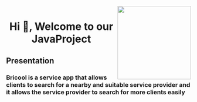 <img align="right" width="200" src="https://user-images.githubusercontent.com/121026257/213880628-c8fbae9f-a2e6-422b-900e-b802288ca78e.gif">


<h1 align="center">Hi 👋, Welcome to our JavaProject </h1>

## Presentation
<h3 align="left"> Bricool is a service app that allows clients to search for a nearby and suitable service  provider and it allows the service provider to search for more clients easily </h3>


